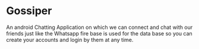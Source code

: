 # Gossiper
An android Chatting Application on which we can connect and chat with our friends just like the Whatsapp fire base is used for the data base so you can create your accounts and login by them at any time.
